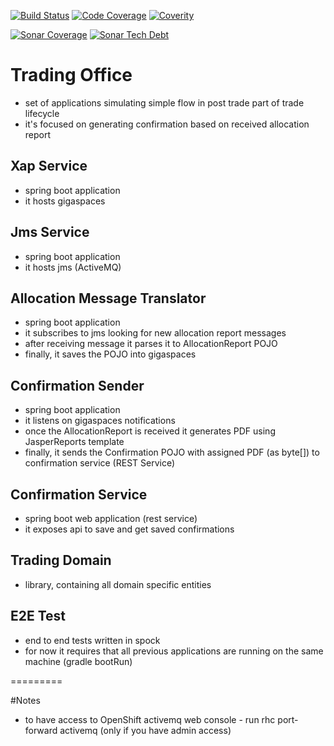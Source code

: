 [![Build Status](https://travis-ci.org/spolnik/trading-office.svg?branch=master)](https://travis-ci.org/spolnik/trading-office) [![Code Coverage](https://img.shields.io/codecov/c/github/spolnik/trading-office/master.svg)](https://codecov.io/github/spolnik/trading-office?branch=master) [![Coverity](https://img.shields.io/coverity/scan/7604.svg)](https://scan.coverity.com/projects/spolnik-trading-office)

[![Sonar Coverage](https://img.shields.io/sonar/https/sonar-nprogramming.rhcloud.com/trading-office/coverage.svg)](https://sonar-nprogramming.rhcloud.com/dashboard/index/1) [![Sonar Tech Debt](https://img.shields.io/sonar/https/sonar-nprogramming.rhcloud.com/trading-office/tech_debt.svg)](https://sonar-nprogramming.rhcloud.com/dashboard/index/1)

# Trading Office
- set of applications simulating simple flow in post trade part of trade lifecycle
- it's focused on generating confirmation based on received allocation report
 
## Xap Service
- spring boot application
- it hosts gigaspaces

## Jms Service
- spring boot application
- it hosts jms (ActiveMQ)

## Allocation Message Translator
- spring boot application
- it subscribes to jms looking for new allocation report messages
- after receiving message it parses it to AllocationReport POJO
- finally, it saves the POJO into gigaspaces

## Confirmation Sender
- spring boot application
- it listens on gigaspaces notifications
- once the AllocationReport is received it generates PDF using JasperReports template
- finally, it sends the Confirmation POJO with assigned PDF (as byte[]) to confirmation service (REST Service)

## Confirmation Service
- spring boot web application (rest service)
- it exposes api to save and get saved confirmations

## Trading Domain
- library, containing all domain specific entities

## E2E Test
- end to end tests written in spock
- for now it requires that all previous applications are running on the same machine (gradle bootRun)

=========

#Notes
- to have access to OpenShift activemq web console - run rhc port-forward activemq (only if you have admin access)
